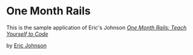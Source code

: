 # One Month Rails

This is the sample application of Eric's Johnson 
[*One Month Rails: Teach Yourself to Code*](http://onemonthrails.com)

by [Eric Johnson](http://www.ericslab.com)